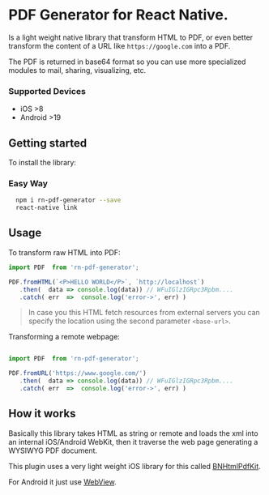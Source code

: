 
# PDF Generator for React Native.

Is a light weight native library that transform HTML to PDF, or even better transform the content of a URL like ```https://google.com``` into a PDF.

The PDF is returned in base64 format so you can use more specialized modules to mail, sharing, visualizing, etc.

### Supported Devices

* iOS >8
* Android >19

## Getting started

To install the library:

### Easy Way

```sh
  npm i rn-pdf-generator --save
  react-native link
```

## Usage

To transform raw HTML into PDF:

```javascript
import PDF  from 'rn-pdf-generator';

PDF.fromHTML(`<P>HELLO WORLD</P>`, `http://localhost`)
   .then(  data => console.log(data)) // WFuIGlzIGRpc3Rpbm....
   .catch( err  =>  console.log('error->', err) )
```

> In case you this HTML fetch resources from external servers you can specify the location using the second parameter ``<base-url>``.

Transforming a remote webpage:

```javascript

import PDF  from 'rn-pdf-generator';

PDF.fromURL('https://www.google.com/')
   .then(  data => console.log(data)) // WFuIGlzIGRpc3Rpbm....
   .catch( err  =>  console.log('error->', err) )

```

## How it works

Basically this library takes HTML as string or remote and loads the xml into an internal iOS/Android WebKit, then it traverse the web page generating a WYSIWYG PDF document.

This plugin uses a very light weight iOS library for this called [ BNHtmlPdfKit](https://github.com/brentnycum/BNHtmlPdfKit).

For Android it just use [WebView](https://developer.android.com/reference/android/webkit/WebView).
